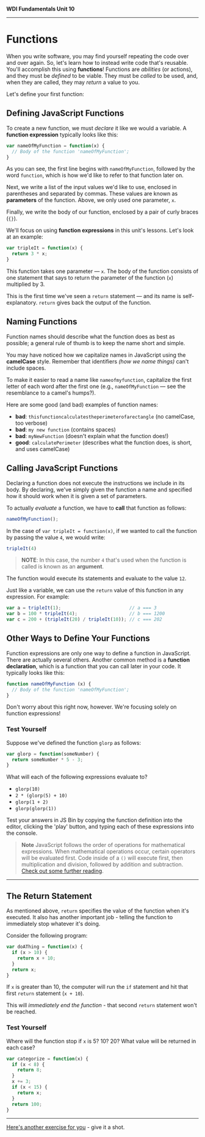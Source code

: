 **WDI Fundamentals Unit 10**

---

# Functions

When you write software, you may find yourself repeating the code over and over again. So, let's learn how to instead write code that's reusable. You'll accomplish this using **functions**! Functions are _abilities_ (or actions), and they must be _defined_ to be viable. They must be _called_ to be used, and, when they are called, they may _return_ a value to you. 

Let's define your first function:

## Defining JavaScript Functions

To create a new function, we must *declare* it like we would a variable. A **function expression** typically looks like this:

```javascript
var nameOfMyFunction = function(x) {
  // Body of the function 'nameOfMyFunction';
}
```

As you can see, the first line begins with `nameOfMyFunction`, followed by the word `function`, which is how we'd like to refer to that function later on.

Next, we write a list of the input values we'd like to use, enclosed in parentheses and separated by commas. These values are known as **parameters** of the function. Above, we only used one parameter, `x`.

Finally, we write the body of our function, enclosed by a pair of curly braces (`{}`).

We'll focus on using **function expressions** in this unit's lessons. Let's look at an example:

```javascript
var tripleIt = function(x) {
  return 3 * x;
}
```

This function takes one parameter — `x`. The body of the function consists of one statement that says to return the parameter of the function (`x`) multiplied by 3.

This is the first time we've seen a `return` statement — and its name is self-explanatory. `return` gives back the output of the function.

## Naming Functions

Function names should describe what the function does as best as possible; a general rule of thumb is to keep the name short and simple.

You may have noticed how we capitalize names in JavaScript using the **camelCase** style. Remember that identifiers *(how we name things)* can't include spaces.

To make it easier to read a name like `nameofmyfunction`, capitalize the first letter of each word after the first one (e.g., `nameOfMyFunction` — see the resemblance to a camel's humps?).

Here are some good (and bad) examples of function names:

- **bad**:  `thisfunctioncalculatestheperimeterofarectangle` (no camelCase, too verbose)
- **bad**:  `my new function` (contains spaces)
- **bad**:  `myNewFunction` (doesn't explain what the function does!)
- **good**: `calculatePerimeter` (describes what the function does, is short, and uses camelCase)


## Calling JavaScript Functions

Declaring a function does not execute the instructions we include in its body. By declaring, we've simply given the function a name and specified how it should work when it is given a set of parameters.

To actually *evaluate* a function, we have to **call** that function as follows:

```javascript
nameOfMyFunction();
```

In the case of `var tripleIt = function(x)`, if we wanted to call the function by passing the value `4`, we would write:

```javascript
tripleIt(4)
```

> **NOTE**: In this case, the number `4` that's used when the function is called is known as an **argument**.

The function would execute its statements and evaluate to the value `12`.

Just like a variable, we can use the `return` value of this function in any expression. For example:

```javascript
var a = tripleIt(1);                         // a === 3
var b = 100 * tripleIt(4);                   // b === 1200
var c = 200 + (tripleIt(20) / tripleIt(10)); // c === 202
```
## Other Ways to Define Your Functions

Function expressions are only one way to define a function in JavaScript. There are actually several others. Another common method is a **function declaration**, which is a function that you can call later in your code. It typically looks like this:

```javascript
function nameOfMyFunction (x) {
  // Body of the function 'nameOfMyFunction';
}
```

Don't worry about this right now, however. We're focusing solely on function expressions!


### Test Yourself

Suppose we've defined the function `glorp` as follows:

```javascript
var glorp = function(someNumber) {
  return someNumber * 5 - 3;
}
```

What will each of the following expressions evaluate to?

* `glorp(10)`
* `2 * (glorp(5) + 10)`
* `glorp(1 + 2)`
* `glorp(glorp(1))`

Test your answers in JS Bin by copying the function definition into the editor, clicking the 'play' button, and typing each of these expressions into the console.

>**Note**  JavaScript follows the order of operations for mathematical expressions. When mathematical operations occur, certain operators will be evaluated first. Code inside of a `()` will execute first, then multiplication and division, followed by addition and subtraction. [Check out some further reading](https://www.mathsisfun.com/operation-order-pemdas.html).

---

## The Return Statement

As mentioned above, `return` specifies the value of the function when it's executed. It also has another important job - telling the function to immediately stop whatever it's doing.

Consider the following program:

```javascript
var doAThing = function(x) {
  if (x > 10) {
    return x + 10;
  }
  return x;
}
```

If `x` is greater than 10, the computer will run the `if` statement and hit that first `return` statement (`x + 10`).

This will *immediately end the function* - that second `return` statement won't be reached.

### Test Yourself

Where will the function stop if `x` is 5? 10? 20? What value will be returned in each case?

```javascript
var categorize = function(x) {
  if (x < 8) {
    return 8;
  }
  x += 3;
  if (x < 15) {
    return x;
  }
  return 100;
}
```

---

[Here's another exercise for you](04_exercise.md) - give it a shot.
